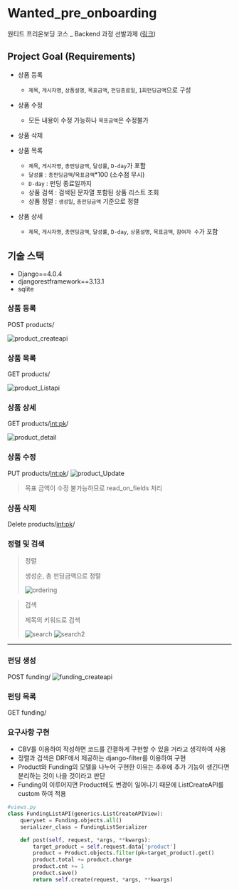 # Wanted_pre_onboarding

원티드 프리온보딩 코스 _ Backend 과정 선발과제 ([링크](https://docs.google.com/document/d/1Wu429EZ9tR72ITb5u_5wCfw8s5_U_07a01rWEFZiKyQ/edit))


## Project Goal (Requirements)
- 상품 등록
	- `제목`, `게시자명`, `상품설명`, `목표금액`, `펀딩종료일`, `1회펀딩금액`으로 구성
- 상품 수정
	- 모든 내용이 수정 가능하나 `목표금액`은 수정불가
- 상품 삭제

- 상품 목록
	- `제목`, `게시자명`, `총펀딩금액`, `달성률`, `D-day`가 포함
	- `달성률` : `총펀딩금액`/`목표금액`*100 (소수점 무시)
	- `D-day` : 펀딩 종료일까지
	- 상품 검색 : 검색된 문자열 포함된 상품 리스트 조회
	- 상품 정렬 : `생성일`, `총펀딩금액` 기준으로 정렬
- 상품 상세
	- `제목`, `게시자명`, `총펀딩금액`, `달성률`, `D-day`, `상품설명`, `목표금액`, `참여자 수`가 포함

## 기술 스택
- Django==4.0.4
- djangorestframework==3.13.1
- sqlite
 

### 상품 등록
POST products/

![product_createapi](https://user-images.githubusercontent.com/86827063/164165763-4c6cc6fb-9f88-44d2-baf4-6c39f73fbe1a.png)

### 상품 목록
GET products/

![product_Listapi](https://user-images.githubusercontent.com/86827063/164165899-eb8639af-764e-4dbe-98c2-2d5ab7191412.png)

### 상품 상세
GET products/<int:pk>/

![product_detail](https://user-images.githubusercontent.com/86827063/164165925-488dcece-2738-4fae-ad93-614e4ea2e72b.png)

### 상품 수정
PUT products/<int:pk>/
![product_Update](https://user-images.githubusercontent.com/86827063/164165919-d54589fa-fbf6-4257-b023-e534a935d834.png)
> 목표 금액이 수정 불가능하므로 read_on_fields 처리

### 상품 삭제
Delete products/<int:pk>/

### 정렬 및 검색
> 정렬<p>
생성순, 총 펀딩금액으로 정렬<p>
![ordering](https://user-images.githubusercontent.com/86827063/164167492-63585a01-5357-4a52-b7dc-a4206969f233.png)

> 검색<p>
제목의 키워드로 검색<p>
![search](https://user-images.githubusercontent.com/86827063/164167516-fab02ca0-c927-4862-adf3-a2c9133371d4.png)
![search2](https://user-images.githubusercontent.com/86827063/164167524-f2271267-7425-4d13-9ac2-1099c3a1511d.png)

<hr>

### 펀딩 생성
POST funding/
![funding_createapi](https://user-images.githubusercontent.com/86827063/164165831-bc4744ea-44dd-4546-87be-fa54fb233120.png)


### 펀딩 목록
GET funding/




### 요구사항 구현
- CBV를 이용하여 작성하면 코드를 간결하게 구현할 수 있을 거라고 생각하여 사용
- 정렬과 검색은 DRF에서 제공하는 django-filter를 이용하여 구현
- Product와 Funding의 모델을 나누어 구현한 이유는 추후에 추가 기능이 생긴다면
    분리하는 것이 나을 것이라고 판단
- Funding이 이루어지면 Product에도 변경이 일어나기 때문에
    ListCreateAPI를 custom 하여 적용

```python
#views.py
class FundingListAPI(generics.ListCreateAPIView):
    queryset = Funding.objects.all()
    serializer_class = FundingListSerializer

    def post(self, request, *args, **kwargs):
        target_product = self.request.data['product']
        product = Product.objects.filter(pk=target_product).get()
        product.total += product.charge
        product.cnt += 1
        product.save()
        return self.create(request, *args, **kwargs)
```
